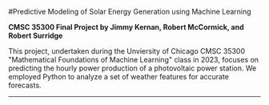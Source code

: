 #Predictive Modeling of Solar Energy Generation using Machine Learning

**CMSC 35300 Final Project by Jimmy Kernan, Robert McCormick, and Robert Surridge**

This project, undertaken during the Unviersity of Chicago CMSC 35300 "Mathematical Foundations of Machine Learning" class in 2023, focuses on predicting the hourly power production of a photovoltaic power station. We employed Python to analyze a set of weather features for accurate forecasts.

---
